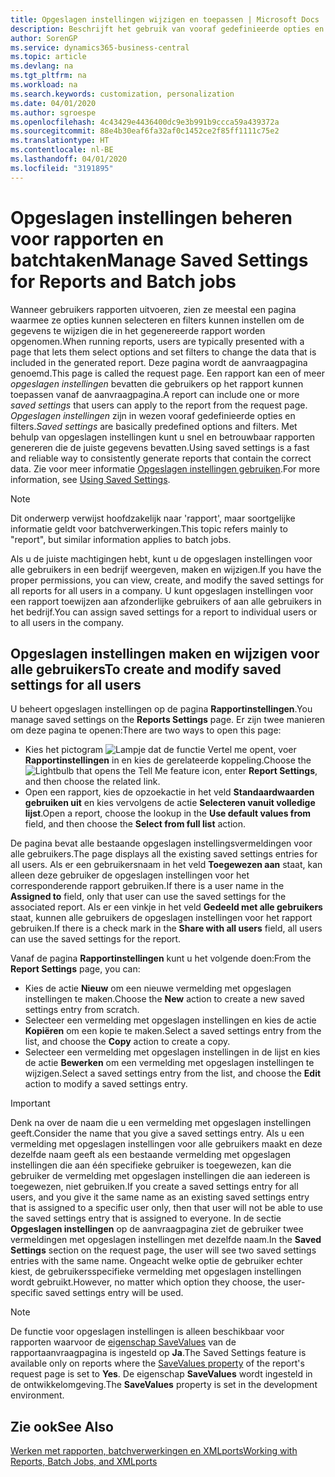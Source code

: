 ```yaml
---
title: Opgeslagen instellingen wijzigen en toepassen | Microsoft Docs
description: Beschrijft het gebruik van vooraf gedefinieerde opties en filters om een lijst aan te passen en de juiste gegevens te genereren.
author: SorenGP
ms.service: dynamics365-business-central
ms.topic: article
ms.devlang: na
ms.tgt_pltfrm: na
ms.workload: na
ms.search.keywords: customization, personalization
ms.date: 04/01/2020
ms.author: sgroespe
ms.openlocfilehash: 4c43429e4436400dc9e3b991b9ccca59a439372a
ms.sourcegitcommit: 88e4b30eaf6fa32af0c1452ce2f85ff1111c75e2
ms.translationtype: HT
ms.contentlocale: nl-BE
ms.lasthandoff: 04/01/2020
ms.locfileid: "3191895"
---
```

# <a name="manage-saved-settings-for-reports-and-batch-jobs"></a><span data-ttu-id="165e4-103">Opgeslagen instellingen beheren voor rapporten en batchtaken</span><span class="sxs-lookup"><span data-stu-id="165e4-103">Manage Saved Settings for Reports and Batch jobs</span></span>
<span data-ttu-id="165e4-104">Wanneer gebruikers rapporten uitvoeren, zien ze meestal een pagina waarmee ze opties kunnen selecteren en filters kunnen instellen om de gegevens te wijzigen die in het gegenereerde rapport worden opgenomen.</span><span class="sxs-lookup"><span data-stu-id="165e4-104">When running reports, users are typically presented with a page that lets them select options and set filters to change the data that is included in the generated report.</span></span> <span data-ttu-id="165e4-105">Deze pagina wordt de aanvraagpagina genoemd.</span><span class="sxs-lookup"><span data-stu-id="165e4-105">This page is called the request page.</span></span> <span data-ttu-id="165e4-106">Een rapport kan een of meer *opgeslagen instellingen* bevatten die gebruikers op het rapport kunnen toepassen vanaf de aanvraagpagina.</span><span class="sxs-lookup"><span data-stu-id="165e4-106">A report can include one or more *saved settings* that users can apply to the report from the request page.</span></span> <span data-ttu-id="165e4-107">*Opgeslagen instellingen* zijn in wezen vooraf gedefinieerde opties en filters.</span><span class="sxs-lookup"><span data-stu-id="165e4-107">*Saved settings* are basically predefined options and filters.</span></span> <span data-ttu-id="165e4-108">Met behulp van opgeslagen instellingen kunt u snel en betrouwbaar rapporten genereren die de juiste gegevens bevatten.</span><span class="sxs-lookup"><span data-stu-id="165e4-108">Using saved settings is a fast and reliable way to consistently generate reports that contain the correct data.</span></span> <span data-ttu-id="165e4-109">Zie voor meer informatie [Opgeslagen instellingen gebruiken](ui-work-report.md#SavedSettings).</span><span class="sxs-lookup"><span data-stu-id="165e4-109">For more information, see [Using Saved Settings](ui-work-report.md#SavedSettings).</span></span>

> [!NOTE]
> <span data-ttu-id="165e4-110">Dit onderwerp verwijst hoofdzakelijk naar 'rapport', maar soortgelijke informatie geldt voor batchverwerkingen.</span><span class="sxs-lookup"><span data-stu-id="165e4-110">This topic refers mainly to "report", but similar information applies to batch jobs.</span></span>

<span data-ttu-id="165e4-111">Als u de juiste machtigingen hebt, kunt u de opgeslagen instellingen voor alle gebruikers in een bedrijf weergeven, maken en wijzigen.</span><span class="sxs-lookup"><span data-stu-id="165e4-111">If you have the proper permissions, you can view, create, and modify the saved settings for all reports for all users in a company.</span></span> <span data-ttu-id="165e4-112">U kunt opgeslagen instellingen voor een rapport toewijzen aan afzonderlijke gebruikers of aan alle gebruikers in het bedrijf.</span><span class="sxs-lookup"><span data-stu-id="165e4-112">You can assign saved settings for a report to individual users or to all users in the company.</span></span>

<!--
## Apply saved settings to a report
1. Open the report.

   The request page appears.    
2. In the **Saved Settings** section of the page, set the **Name** field  to the saved settings that you want to use.

   The **Saved Settings** section only appears if the report has been run before or if there are existing saved settings entries. The saved settings entry called **Last used options and filters** is always available. These settings are the option and filter values that were used the last time you ran the report.

-->

## <a name="to-create-and-modify-saved-settings-for-all-users"></a><span data-ttu-id="165e4-113">Opgeslagen instellingen maken en wijzigen voor alle gebruikers</span><span class="sxs-lookup"><span data-stu-id="165e4-113">To create and modify saved settings for all users</span></span>
<span data-ttu-id="165e4-114">U beheert opgeslagen instellingen op de pagina **Rapportinstellingen**.</span><span class="sxs-lookup"><span data-stu-id="165e4-114">You manage saved settings on the **Reports Settings** page.</span></span> <span data-ttu-id="165e4-115">Er zijn twee manieren om deze pagina te openen:</span><span class="sxs-lookup"><span data-stu-id="165e4-115">There are two ways to open this page:</span></span>
-   <span data-ttu-id="165e4-116">Kies het pictogram ![Lampje dat de functie Vertel me opent](media/ui-search/search_small.png "Vertel me wat u wilt doen"), voer **Rapportinstellingen** in en kies de gerelateerde koppeling.</span><span class="sxs-lookup"><span data-stu-id="165e4-116">Choose the ![Lightbulb that opens the Tell Me feature](media/ui-search/search_small.png "Tell me what you want to do") icon, enter **Report Settings**, and then choose the related link.</span></span>
-   <span data-ttu-id="165e4-117">Open een rapport, kies de opzoekactie in het veld **Standaardwaarden gebruiken uit** en kies vervolgens de actie **Selecteren vanuit volledige lijst**.</span><span class="sxs-lookup"><span data-stu-id="165e4-117">Open a report, choose the lookup in the **Use default values from** field, and then choose the **Select from full list** action.</span></span>

<span data-ttu-id="165e4-118">De pagina bevat alle bestaande opgeslagen instellingsvermeldingen voor alle gebruikers.</span><span class="sxs-lookup"><span data-stu-id="165e4-118">The page displays all the existing saved settings entries for all users.</span></span> <span data-ttu-id="165e4-119">Als er een gebruikersnaam in het veld **Toegewezen aan** staat, kan alleen deze gebruiker de opgeslagen instellingen voor het corresponderende rapport gebruiken.</span><span class="sxs-lookup"><span data-stu-id="165e4-119">If there is a user name in the **Assigned to** field, only that user can use the saved settings for the associated report.</span></span> <span data-ttu-id="165e4-120">Als er een vinkje in het veld **Gedeeld met alle gebruikers** staat, kunnen alle gebruikers de opgeslagen instellingen voor het rapport gebruiken.</span><span class="sxs-lookup"><span data-stu-id="165e4-120">If there is a check mark in the **Share with all users** field, all users can use the saved settings for the report.</span></span>

<span data-ttu-id="165e4-121">Vanaf de pagina **Rapportinstellingen** kunt u het volgende doen:</span><span class="sxs-lookup"><span data-stu-id="165e4-121">From the **Report Settings** page, you can:</span></span>
-   <span data-ttu-id="165e4-122">Kies de actie **Nieuw** om een nieuwe vermelding met opgeslagen instellingen te maken.</span><span class="sxs-lookup"><span data-stu-id="165e4-122">Choose the **New** action to create a new saved settings entry from scratch.</span></span>
-   <span data-ttu-id="165e4-123">Selecteer een vermelding met opgeslagen instellingen en kies de actie **Kopiëren** om een kopie te maken.</span><span class="sxs-lookup"><span data-stu-id="165e4-123">Select a saved settings entry from the list, and choose the **Copy** action to create a copy.</span></span>
-   <span data-ttu-id="165e4-124">Selecteer een vermelding met opgeslagen instellingen in de lijst en kies de actie **Bewerken** om een vermelding met opgeslagen instellingen te wijzigen.</span><span class="sxs-lookup"><span data-stu-id="165e4-124">Select a saved settings entry from the list, and choose the **Edit** action to modify a saved settings entry.</span></span>

> [!Important]
> <span data-ttu-id="165e4-125">Denk na over de naam die u een vermelding met opgeslagen instellingen geeft.</span><span class="sxs-lookup"><span data-stu-id="165e4-125">Consider the name that you give a saved settings entry.</span></span> <span data-ttu-id="165e4-126">Als u een vermelding met opgeslagen instellingen voor alle gebruikers maakt en deze dezelfde naam geeft als een bestaande vermelding met opgeslagen instellingen die aan één specifieke gebruiker is toegewezen, kan die gebruiker de vermelding met opgeslagen instellingen die aan iedereen is toegewezen, niet gebruiken.</span><span class="sxs-lookup"><span data-stu-id="165e4-126">If you create a saved settings entry for all users, and you give it the same name as an existing saved settings entry that is assigned to a specific user only, then that user will not be able to use the saved settings entry that is assigned to everyone.</span></span>  <span data-ttu-id="165e4-127">In de sectie **Opgeslagen instellingen** op de aanvraagpagina ziet de gebruiker twee vermeldingen met opgeslagen instellingen met dezelfde naam.</span><span class="sxs-lookup"><span data-stu-id="165e4-127">In the **Saved Settings** section on the request page, the user will see two saved settings entries with the same name.</span></span> <span data-ttu-id="165e4-128">Ongeacht welke optie de gebruiker echter kiest, de gebruikersspecifieke vermelding met opgeslagen instellingen wordt gebruikt.</span><span class="sxs-lookup"><span data-stu-id="165e4-128">However, no matter which option they choose, the user-specific saved settings entry will be used.</span></span>

> [!NOTE]
> <span data-ttu-id="165e4-129">De functie voor opgeslagen instellingen is alleen beschikbaar voor rapporten waarvoor de [eigenschap SaveValues](/dynamics365/business-central/dev-itpro/developer/properties/devenv-savevalues-property) van de rapportaanvraagpagina is ingesteld op **Ja**.</span><span class="sxs-lookup"><span data-stu-id="165e4-129">The Saved Settings feature is available only on reports where the [SaveValues property](/dynamics365/business-central/dev-itpro/developer/properties/devenv-savevalues-property) of the report's request page is set to **Yes**.</span></span> <span data-ttu-id="165e4-130">De eigenschap **SaveValues** wordt ingesteld in de ontwikkelomgeving.</span><span class="sxs-lookup"><span data-stu-id="165e4-130">The **SaveValues** property is set in the development environment.</span></span>  

## <a name="see-also"></a><span data-ttu-id="165e4-131">Zie ook</span><span class="sxs-lookup"><span data-stu-id="165e4-131">See Also</span></span>
[<span data-ttu-id="165e4-132">Werken met rapporten, batchverwerkingen en XMLports</span><span class="sxs-lookup"><span data-stu-id="165e4-132">Working with Reports, Batch Jobs, and XMLports</span></span>](ui-work-report.md)  
